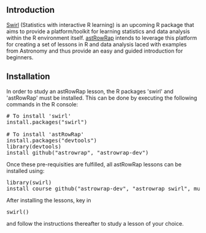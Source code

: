 Introduction
------------

[Swirl](http://swirlstats.com/) (Statistics with interactive R learning) is an upcoming R package that aims to provide a platform/toolkit for learning statistics and data analysis within the R environment itself. [astRowRap](http://astrowrap-dev.github.io/astrowrap/) intends to leverage this platform for creating a set of lessons in R and data analysis laced with examples from Astronomy and thus provide an easy and guided introduction for beginners.

Installation
------------

In order to study an astRowRap lesson, the R packages 'swirl' and 'astRowRap' must be installed. This can be done by executing the following commands in the R console:
 
<pre># To install 'swirl'
install.packages("swirl")

# To install 'astRowRap'
install.packages("devtools")
library(devtools)
install_github("astrowrap", "astrowrap-dev")
</pre>

Once these pre-requisities are fulfilled, all astRowRap lessons can be installed using:

<pre>library(swirl)
install_course_github("astrowrap-dev", "astrowrap_swirl", multi=TRUE)
</pre>

After installing the lessons, key in 

<pre>swirl()</pre>

and follow the instructions thereafter to study a lesson of your choice.

